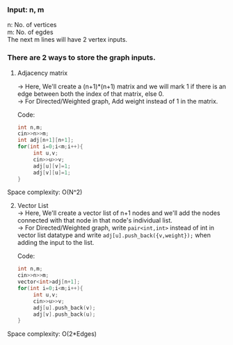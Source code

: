 ### Input: n, m
n: No. of vertices  
m: No. of egdes  
The next m lines will have 2 vertex inputs.


### There are 2 ways to store the graph inputs.

1. Adjacency matrix
   
   -> Here, We'll create a (n+1)*(n+1) matrix and we will mark 1 if there is an edge between both the index of that matrix, else 0.  
   -> For Directed/Weighted graph, Add weight instead of 1 in the matrix.

   Code:
   ```cpp
   int n,m;
   cin>>n>>m;
   int adj[n+1][n+1];
   for(int i=0;i<m;i++){
        int u,v;
        cin>>u>>v;
        adj[u][v]=1;
        adj[v][u]=1;
   }
   ```
Space complexity: O(N^2)

2. Vector List  
   -> Here, We'll create a vector list of n+1 nodes and we'll add the nodes connected with that node in that node's individual list.  
   -> For Directed/Weighted graph, write ``pair<int,int>`` instead of int in vector list datatype and write ``adj[u].push_back({v,weight});`` when adding the input to the list.

   Code:
   ```cpp
   int n,m;
   cin>>n>>m;
   vector<int>adj[n+1];
   for(int i=0;i<m;i++){
        int u,v;
        cin>>u>>v;
        adj[u].push_back(v);
        adj[v].push_back(u);
   }
   ```
Space complexity: O(2*Edges)